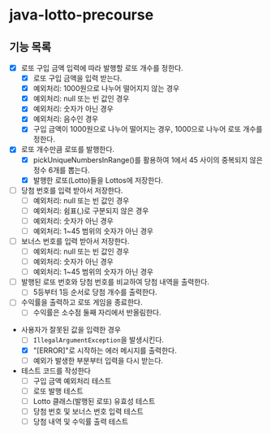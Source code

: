 # java-lotto-precourse

## 기능 목록

- [x] 로또 구입 금액 입력에 따라 발행할 로또 개수를 정한다.
  - [x] 로또 구입 금액을 입력 받는다.
  - [x] 예외처리: 1000원으로 나누어 떨어지지 않는 경우
  - [x] 예외처리: null 또는 빈 값인 경우
  - [x] 예외처리: 숫자가 아닌 경우
  - [x] 예외처리: 음수인 경우
  - [x] 구입 금액이 1000원으로 나누어 떨어지는 경우, 1000으로 나누어 로또 개수를 정한다.

- [x] 로또 개수만큼 로또를 발행한다.
  - [x] pickUniqueNumbersInRange()를 활용하여 1에서 45 사이의 중복되지 않은 정수 6개를 뽑는다.
  - [x] 발행한 로또(Lotto)들을 Lottos에 저장한다.

- [ ] 당첨 번호를 입력 받아서 저장한다.
  - [ ] 예외처리: null 또는 빈 값인 경우
  - [ ] 예외처리: 쉼표(,)로 구분되지 않은 경우
  - [ ] 예외처리: 숫자가 아닌 경우
  - [ ] 예외처리: 1~45 범위의 숫자가 아닌 경우

- [ ] 보너스 번호를 입력 받아서 저장한다.
  - [ ] 예외처리: null 또는 빈 값인 경우
  - [ ] 예외처리: 숫자가 아닌 경우
  - [ ] 예외처리: 1~45 범위의 숫자가 아닌 경우

- [ ] 발행된 로또 번호와 당첨 번호를 비교하여 당첨 내역을 출력한다.
  - [ ] 5등부터 1등 순서로 당첨 개수를 출력한다.

- [ ] 수익률을 출력하고 로또 게임을 종료한다.
  - [ ] 수익률은 소수점 둘째 자리에서 반올림한다.

- 사용자가 잘못된 값을 입력한 경우
  - [ ] `IllegalArgumentException`을 발생시킨다.
  - [x] "[ERROR]"로 시작하는 에러 메시지를 출력한다.
  - [ ] 예외가 발생한 부분부터 입력을 다시 받는다.

- 테스트 코드를 작성한다
  - [ ] 구입 금액 예외처리 테스트
  - [ ] 로또 발행 테스트
  - [ ] Lotto 클래스(발행된 로또) 유효성 테스트
  - [ ] 당첨 번호 및 보너스 번호 입력 테스트
  - [ ] 당첨 내역 및 수익률 출력 테스트